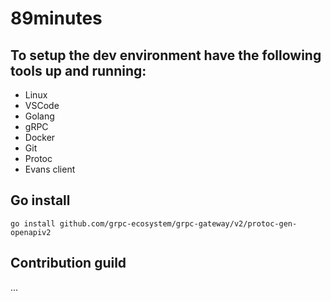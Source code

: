 # 89minutes


## To setup the dev environment have the following tools up and running:
* Linux
* VSCode
* Golang
* gRPC
* Docker
* Git
* Protoc
* Evans client

## Go install
`go install github.com/grpc-ecosystem/grpc-gateway/v2/protoc-gen-openapiv2`

## Contribution guild
...